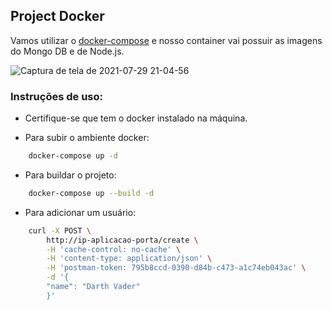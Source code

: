 ## Project Docker

Vamos utilizar o [docker-compose] e nosso container vai possuir as imagens do Mongo DB e de Node.js.

![Captura de tela de 2021-07-29 21-04-56](https://user-images.githubusercontent.com/52939036/127580507-2e5a9abd-e2a8-4694-af4e-10a8d01653e2.png)

### Instruções de uso:

* Certifique-se que tem o docker instalado na máquina.

* Para subir o ambiente docker:

```bash
    docker-compose up -d
```

* Para buildar o projeto:

```bash
    docker-compose up --build -d
```

* Para adicionar um usuário:

```bash
    curl -X POST \
        http://ip-aplicacao-porta/create \
        -H 'cache-control: no-cache' \
        -H 'content-type: application/json' \
        -H 'postman-token: 795b8ccd-0390-d84b-c473-a1c74eb043ac' \
        -d '{
        "name": "Darth Vader"
        }'
```

[docker-compose]: https://docs.docker.com/compose/compose-file/